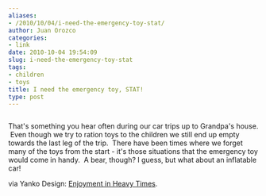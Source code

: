 ```yaml
---
aliases:
- /2010/10/04/i-need-the-emergency-toy-stat/
author: Juan Orozco
categories:
- link
date: 2010-10-04 19:54:09
slug: i-need-the-emergency-toy-stat
tags:
- children
- toys
title: I need the emergency toy, STAT!
type: post
---
```


<p style="text-align:center;">
  <a href="http://www.yankodesign.com/2010/10/04/enjoyment-in-heavy-times/"><img src='http://juanthedesigner.files.wordpress.com/2010/10/emergencytoy03.jpg?w=580' alt='' data-recalc-dims="1" /></a>
</p>

That's something you hear often during our car trips up to Grandpa's house.  Even though we try to ration toys to the children we still end up empty towards the last leg of the trip.  There have been times where we forget many of the toys from the start - it's those situations that the emergency toy would come in handy.  A bear, though? I guess, but what about an inflatable car!

via Yanko Design: [Enjoyment in Heavy Times][1].

[1]: http://www.yankodesign.com/2010/10/04/enjoyment-in-heavy-times/